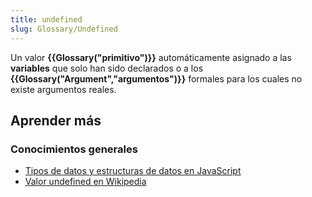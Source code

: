 ```yaml
---
title: undefined
slug: Glossary/Undefined
---
```


Un valor **{{Glossary("primitivo")}}** automáticamente asignado a las **variables** que solo han sido declarados o a los **{{Glossary("Argument","argumentos")}}** formales para los cuales no existe argumentos reales.

## Aprender más

### Conocimientos generales

- [Tipos de datos y estructuras de datos en JavaScript](/es/docs/Web/JavaScript/Guide/Data_structures)
- [Valor undefined en Wikipedia](http://en.wikipedia.org/wiki/Undefined_value)
